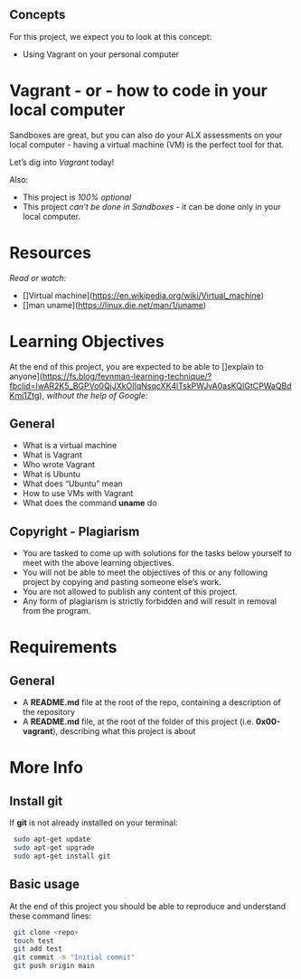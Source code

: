 
## Concepts

For this project, we expect you to look at this concept:

* Using Vagrant on your personal computer

# Vagrant - or - how to code in your local computer

Sandboxes are great, but you can also do your ALX assessments on your local computer - having a virtual machine (VM) is the perfect tool for that.

Let’s dig into *Vagrant* today!

Also:

* This project is *100% optional*
* This project *can’t be done in Sandboxes* - it can be done only in your local computer.

# Resources

*Read or watch:*

* []Virtual machine](https://en.wikipedia.org/wiki/Virtual_machine)
* []man uname](https://linux.die.net/man/1/uname)

# Learning Objectives

At the end of this project, you are expected to be able to []explain to anyone](https://fs.blog/feynman-learning-technique/?fbclid=IwAR2K5_BGPVo0QjJXkOIIqNsqcXK4lTskPWJvA0asKQIGtCPWaQBdKmj1Ztg), *without the help of Google:*
## General

* What is a virtual machine
* What is Vagrant
* Who wrote Vagrant
* What is Ubuntu
* What does “Ubuntu” mean
* How to use VMs with Vagrant
* What does the command **uname** do

## Copyright - Plagiarism

* You are tasked to come up with solutions for the tasks below yourself to meet with the above learning objectives.
* You will not be able to meet the objectives of this or any following project by copying and pasting someone else’s work.
* You are not allowed to publish any content of this project.
* Any form of plagiarism is strictly forbidden and will result in removal from the program.

# Requirements
## General

* A **README.md** file at the root of the repo, containing a description of the repository
* A **README.md** file, at the root of the folder of this project (i.e. **0x00-vagrant**), describing what this project is about

# More Info
## Install git

If **git** is not already installed on your terminal:

```bash
 sudo apt-get update
 sudo apt-get upgrade
 sudo apt-get install git
```

## Basic usage

At the end of this project you should be able to reproduce and understand these command lines:

```bash
 git clone <repo>
 touch test
 git add test
 git commit -m "Initial commit"
 git push origin main
```
